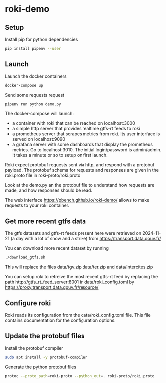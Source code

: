 # roki-demo

## Setup

Install pip for python dependencies
```bash
pip install pipenv --user
```

## Launch 

Launch the docker containers
```bash
docker-compose up
```

Send some requests request
```bash
pipenv run python demo.py
```

The docker-compose will launch:
 - a container with roki that can be reached on localhost:3000
 - a simple http server that provides realtime gtfs-rt feeds to roki
 - a prometheus server that scrapes metrics from roki. Its user interface is served on localhost:9090
 - a grafana server with some dashboards that display the prometheus metrics. Go to localhost:3010. The initial login/password is admin/admin. It takes a minute or so to setup on first launch.

Roki expect protobuf requests sent via http, and respond with a protobuf payload.
The protobuf schema for requests and responses are given in the roki.proto file in
roki-proto/roki.proto

Look at the demo.py an the protobuf file to understand how requests are made, and how responses should be read.

The web interface https://pbench.github.io/roki-demo/ allows to make requests to your roki container.

## Get more recent gtfs data

The gtfs datasets and gtfs-rt feeds present here were retrieved on 2024-11-21 (a day with a lot of snow and a strike)
from https://transport.data.gouv.fr/

You can download more recent dataset by running
```bash
./download_gtfs.sh
```
This will replace the files data/tgv.zip data/ter.zip and data/intercites.zip 

You can setup roki to retreive the most recent gtfs-rt feed by replacing the path
http://gtfs_rt_feed_server:8001
in data/roki_config.toml 
by https://proxy.transport.data.gouv.fr/resource/

## Configure roki

Roki reads its configuration from the data/roki_config.toml file.
This file contains documentation for the configuration options.

## Update the protobuf files

Install the protobuf compiler 
```bash
sudo apt install -y protobuf-compiler
```

Generate the python protobuf files
```bash
protoc --proto_path=roki-proto --python_out=. roki-proto/roki.proto
```




